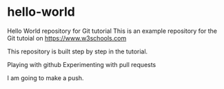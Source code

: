 # hello-world
Hello World repository for Git tutorial
This is an example repository for the Git tutoial on https://www.w3schools.com

This repository is built step by step in the tutorial.

Playing with github
Experimenting with pull requests

I am going to make a push.
